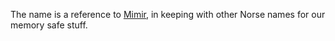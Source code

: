The name is a reference to [Mimir](https://www.britannica.com/topic/Mimir), in keeping with other Norse names for our memory safe stuff.
